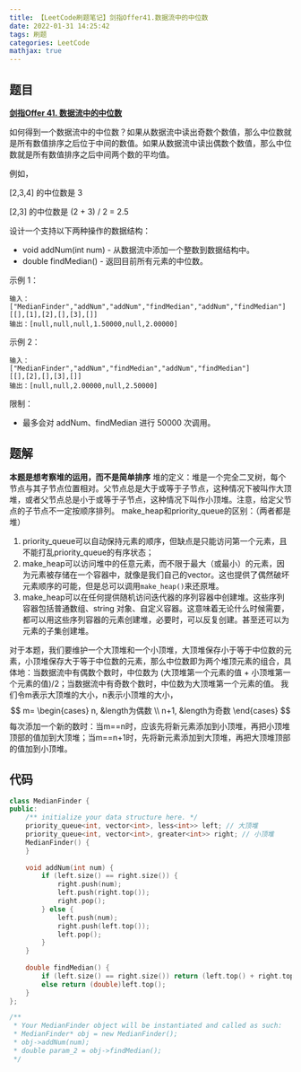 ```yaml
---
title: 【LeetCode刷题笔记】剑指Offer41.数据流中的中位数
date: 2022-01-31 14:25:42
tags: 刷题
categories: LeetCode
mathjax: true
---
```

题目
---
[**剑指Offer 41. 数据流中的中位数**](https://leetcode-cn.com/problems/shu-ju-liu-zhong-de-zhong-wei-shu-lcof/)

如何得到一个数据流中的中位数？如果从数据流中读出奇数个数值，那么中位数就是所有数值排序之后位于中间的数值。如果从数据流中读出偶数个数值，那么中位数就是所有数值排序之后中间两个数的平均值。

例如，

[2,3,4] 的中位数是 3

[2,3] 的中位数是 (2 + 3) / 2 = 2.5

设计一个支持以下两种操作的数据结构：
* void addNum(int num) - 从数据流中添加一个整数到数据结构中。
* double findMedian() - 返回目前所有元素的中位数。

示例 1：
```
输入：
["MedianFinder","addNum","addNum","findMedian","addNum","findMedian"]
[[],[1],[2],[],[3],[]]
输出：[null,null,null,1.50000,null,2.00000]
```
示例 2：
```
输入：
["MedianFinder","addNum","findMedian","addNum","findMedian"]
[[],[2],[],[3],[]]
输出：[null,null,2.00000,null,2.50000]
```

限制：
* 最多会对 addNum、findMedian 进行 50000 次调用。
<!--more-->

题解
---
**本题是想考察堆的运用，而不是简单排序**
堆的定义：堆是一个完全二叉树，每个节点与其子节点位置相对。父节点总是大于或等于子节点，这种情况下被叫作大顶堆，或者父节点总是小于或等于子节点，这种情况下叫作小顶堆。注意，给定父节点的子节点不一定按顺序排列。
make_heap和priority_queue的区别：（两者都是堆）
1. priority_queue可以自动保持元素的顺序，但缺点是只能访问第一个元素，且不能打乱priority_queue的有序状态；
2. make_heap可以访问堆中的任意元素，而不限于最大（或最小）的元素，因为元素被存储在一个容器中，就像是我们自己的vector。这也提供了偶然破坏元素顺序的可能，但是总可以调用`make_heap()`来还原堆。
3. make_heap可以在任何提供随机访问迭代器的序列容器中创建堆。这些序列容器包括普通数组、string 对象、自定义容器。这意味着无论什么时候需要，都可以用这些序列容器的元素创建堆，必要时，可以反复创建。甚至还可以为元素的子集创建堆。

对于本题，我们要维护一个大顶堆和一个小顶堆，大顶堆保存小于等于中位数的元素，小顶堆保存大于等于中位数的元素，那么中位数即为两个堆顶元素的组合，具体地：当数据流中有偶数个数时，中位数为 (大顶堆第一个元素的值 + 小顶堆第一个元素的值)/2；当数据流中有奇数个数时，中位数为大顶堆第一个元素的值。
我们令m表示大顶堆的大小，n表示小顶堆的大小，
$$
m=
\begin{cases}
n, &length为偶数 \\
n+1, &length为奇数
\end{cases}
$$
每次添加一个新的数时：当m==n时，应该先将新元素添加到小顶堆，再把小顶堆顶部的值加到大顶堆；当m==n+1时，先将新元素添加到大顶堆，再把大顶堆顶部的值加到小顶堆。

代码
---
```cpp
class MedianFinder {
public:
    /** initialize your data structure here. */
    priority_queue<int, vector<int>, less<int>> left; // 大顶堆
    priority_queue<int, vector<int>, greater<int>> right; // 小顶堆
    MedianFinder() {
    }
    
    void addNum(int num) {
        if (left.size() == right.size()) {
            right.push(num);
            left.push(right.top());
            right.pop();
        } else {
            left.push(num);
            right.push(left.top());
            left.pop();
        }
    }
    
    double findMedian() {
        if (left.size() == right.size()) return (left.top() + right.top()) / 2.0;
        else return (double)left.top();
    }
};

/**
 * Your MedianFinder object will be instantiated and called as such:
 * MedianFinder* obj = new MedianFinder();
 * obj->addNum(num);
 * double param_2 = obj->findMedian();
 */
```
